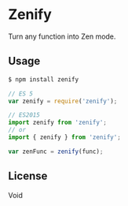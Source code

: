 Zenify
======

Turn any function into Zen mode.


## Usage

```bash
$ npm install zenify
```

```js
// ES 5
var zenify = require('zenify');

// ES2015
import zenify from 'zenify';
// or
import { zenify } from 'zenify';

var zenFunc = zenify(func);

```

## License

Void
